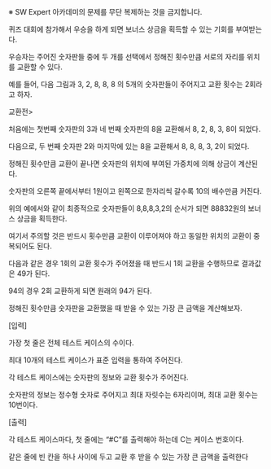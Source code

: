 ※ SW Expert 아카데미의 문제를 무단 복제하는 것을 금지합니다.

퀴즈 대회에 참가해서 우승을 하게 되면 보너스 상금을 획득할 수 있는 기회를 부여받는다.

우승자는 주어진 숫자판들 중에 두 개를 선택에서 정해진 횟수만큼 서로의 자리를 위치를 교환할 수 있다.

예를 들어, 다음 그림과 3, 2, 8, 8, 8 의 5개의 숫자판들이 주어지고 교환 횟수는 2회라고 하자.

교환전>



처음에는 첫번째 숫자판의 3과 네 번째 숫자판의 8을 교환해서 8, 2, 8, 3, 8이 되었다.
 


다음으로, 두 번째 숫자판 2와 마지막에 있는 8을 교환해서 8, 8, 8, 3, 2이 되었다.



정해진 횟수만큼 교환이 끝나면 숫자판의 위치에 부여된 가중치에 의해 상금이 계산된다.

숫자판의 오른쪽 끝에서부터 1원이고 왼쪽으로 한자리씩 갈수록 10의 배수만큼 커진다.

위의 예에서와 같이 최종적으로 숫자판들이 8,8,8,3,2의 순서가 되면 88832원의 보너스 상금을 획득한다.

여기서 주의할 것은 반드시 횟수만큼 교환이 이루어져야 하고 동일한 위치의 교환이 중복되어도 된다.

다음과 같은 경우 1회의 교환 횟수가 주어졌을 때 반드시 1회 교환을 수행하므로 결과값은 49가 된다.



94의 경우 2회 교환하게 되면 원래의 94가 된다.

정해진 횟수만큼 숫자판을 교환했을 때 받을 수 있는 가장 큰 금액을 계산해보자.

[입력]

가장 첫 줄은 전체 테스트 케이스의 수이다.

최대 10개의 테스트 케이스가 표준 입력을 통하여 주어진다.

각 테스트 케이스에는 숫자판의 정보와 교환 횟수가 주어진다.

숫자판의 정보는 정수형 숫자로 주어지고 최대 자릿수는 6자리이며, 최대 교환 횟수는 10번이다.

[출력]

각 테스트 케이스마다, 첫 줄에는 “#C”를 출력해야 하는데 C는 케이스 번호이다.

같은 줄에 빈 칸을 하나 사이에 두고 교환 후 받을 수 있는 가장 큰 금액을 출력한다